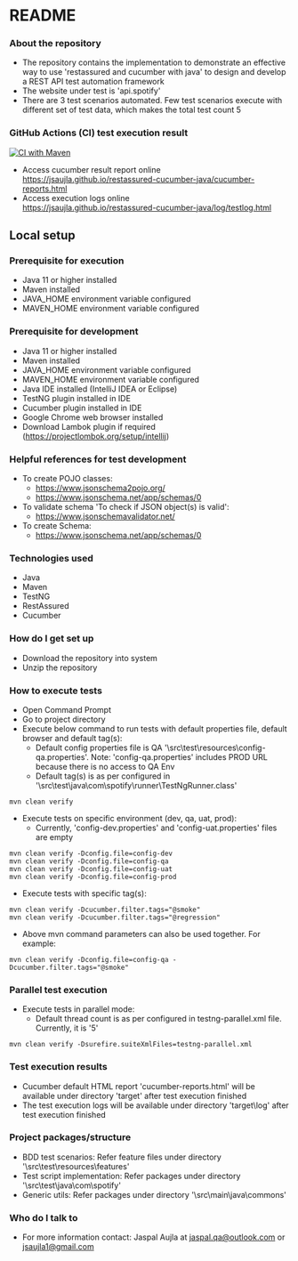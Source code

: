 # README #

### About the repository ###
* The repository contains the implementation to demonstrate an effective way to use 'restassured and cucumber with java' to design and develop a REST API test automation framework
* The website under test is 'api.spotify'
* There are 3 test scenarios automated. Few test scenarios execute with different set of test data, which makes the total test count 5

### GitHub Actions (CI) test execution result ###
[![CI with Maven](https://github.com/jsaujla/restassured-cucumber-java/actions/workflows/maven.yml/badge.svg?branch=main)](https://github.com/jsaujla/restassured-cucumber-java/actions/workflows/maven.yml)

* Access cucumber result report online  
  https://jsaujla.github.io/restassured-cucumber-java/cucumber-reports.html
* Access execution logs online  
  https://jsaujla.github.io/restassured-cucumber-java/log/testlog.html

## Local setup ##

### Prerequisite for execution ###
* Java 11 or higher installed
* Maven installed
* JAVA_HOME environment variable configured
* MAVEN_HOME environment variable configured

### Prerequisite for development ###
* Java 11 or higher installed
* Maven installed
* JAVA_HOME environment variable configured
* MAVEN_HOME environment variable configured
* Java IDE installed (IntelliJ IDEA or Eclipse)
* TestNG plugin installed in IDE
* Cucumber plugin installed in IDE
* Google Chrome web browser installed
* Download Lambok plugin if required (https://projectlombok.org/setup/intellij)

### Helpful references for test development ###
* To create POJO classes:
    * https://www.jsonschema2pojo.org/
    * https://www.jsonschema.net/app/schemas/0
* To validate schema 'To check if JSON object(s) is valid':
    * https://www.jsonschemavalidator.net/
* To create Schema:
    * https://www.jsonschema.net/app/schemas/0

### Technologies used ###
* Java
* Maven
* TestNG
* RestAssured
* Cucumber

### How do I get set up ###
* Download the repository into system
* Unzip the repository

### How to execute tests ###
* Open Command Prompt
* Go to project directory
* Execute below command to run tests with default properties file, default browser and default tag(s):
    * Default config properties file is QA '\src\test\resources\config-qa.properties'. Note: 'config-qa.properties' includes PROD URL because there is no access to QA Env
    * Default tag(s) is as per configured in '\src\test\java\com\spotify\runner\TestNgRunner.class'
```
mvn clean verify
```
* Execute tests on specific environment (dev, qa, uat, prod):
  * Currently, 'config-dev.properties' and 'config-uat.properties' files are empty
```
mvn clean verify -Dconfig.file=config-dev
mvn clean verify -Dconfig.file=config-qa
mvn clean verify -Dconfig.file=config-uat
mvn clean verify -Dconfig.file=config-prod
```
* Execute tests with specific tag(s):
```
mvn clean verify -Dcucumber.filter.tags="@smoke"
mvn clean verify -Dcucumber.filter.tags="@regression"
```
* Above mvn command parameters can also be used together. For example:
```
mvn clean verify -Dconfig.file=config-qa -Dcucumber.filter.tags="@smoke"
```

### Parallel test execution ###
* Execute tests in parallel mode:
  * Default thread count is as per configured in testng-parallel.xml file. Currently, it is '5'
```
mvn clean verify -Dsurefire.suiteXmlFiles=testng-parallel.xml
```

### Test execution results ###
* Cucumber default HTML report 'cucumber-reports.html' will be available under directory 'target' after test execution finished
* The test execution logs will be available under directory 'target\log' after test execution finished

### Project packages/structure ###
* BDD test scenarios: Refer feature files under directory '\src\test\resources\features'
* Test script implementation: Refer packages under directory '\src\test\java\com\spotify'
* Generic utils: Refer packages under directory '\src\main\java\commons'

### Who do I talk to ###
* For more information contact: Jaspal Aujla at [jaspal.qa@outlook.com](mailto:jaspal.qa@outlook.com) or [jsaujla1@gmail.com](mailto:jsaujla1@gmail.com)